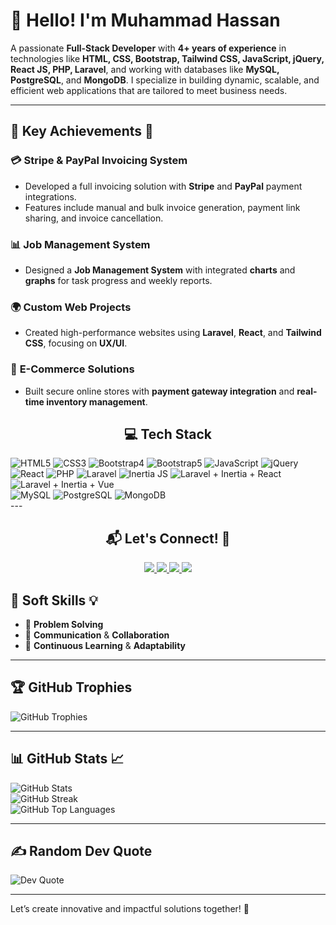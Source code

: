 # 👋 **Hello! I'm Muhammad Hassan**

A passionate **Full-Stack Developer** with **4+ years of experience** in technologies like **HTML, CSS, Bootstrap, Tailwind CSS, JavaScript, jQuery, React JS, PHP, Laravel**, and working with databases like **MySQL, PostgreSQL**, and **MongoDB**. I specialize in building dynamic, scalable, and efficient web applications that are tailored to meet business needs.

---

## 💼 **Key Achievements** 🚀

### 💳 **Stripe & PayPal Invoicing System**
- Developed a full invoicing solution with **Stripe** and **PayPal** payment integrations.  
- Features include manual and bulk invoice generation, payment link sharing, and invoice cancellation.

### 📊 **Job Management System**
- Designed a **Job Management System** with integrated **charts** and **graphs** for task progress and weekly reports.

### 🌍 **Custom Web Projects**
- Created high-performance websites using **Laravel**, **React**, and **Tailwind CSS**, focusing on **UX/UI**.

### 🛒 **E-Commerce Solutions**
- Built secure online stores with **payment gateway integration** and **real-time inventory management**.

<h2 align="center">💻 Tech Stack</h2>

<div align="left">
  <img src="https://img.shields.io/badge/HTML5-%23E34F26.svg?style=flat-square&logo=html5&logoColor=white" alt="HTML5">
  <img src="https://img.shields.io/badge/CSS3-%231572B6.svg?style=flat-square&logo=css3&logoColor=white" alt="CSS3">
  <img src="https://img.shields.io/badge/Bootstrap4-%23563D7C.svg?style=flat-square&logo=bootstrap&logoColor=white" alt="Bootstrap4">
  <img src="https://img.shields.io/badge/Bootstrap5-%23563D7C.svg?style=flat-square&logo=bootstrap&logoColor=white" alt="Bootstrap5">
  <img src="https://img.shields.io/badge/JavaScript-%23F7DF1E.svg?style=flat-square&logo=javascript&logoColor=black" alt="JavaScript">
  <img src="https://img.shields.io/badge/jQuery-%230769AD.svg?style=flat-square&logo=jquery&logoColor=white" alt="jQuery">
  <img src="https://img.shields.io/badge/React-%2361DAFB.svg?style=flat-square&logo=react&logoColor=white" alt="React">
  <img src="https://img.shields.io/badge/PHP-%23777BB4.svg?style=flat-square&logo=php&logoColor=white" alt="PHP">
  <img src="https://img.shields.io/badge/Laravel-%23FF2D20.svg?style=flat-square&logo=laravel&logoColor=white" alt="Laravel">
  <img src="https://img.shields.io/badge/Inertia%20JS-%23505296.svg?style=flat-square&logo=inertia&logoColor=white" alt="Inertia JS">
  <img src="https://img.shields.io/badge/Laravel%20%2B%20Inertia%20%2B%20React-%2361DAFB.svg?style=flat-square&logo=react&logoColor=white" alt="Laravel + Inertia + React">
  <img src="https://img.shields.io/badge/Laravel%20%2B%20Inertia%20%2B%20Vue-%2341B883.svg?style=flat-square&logo=vue.js&logoColor=white" alt="Laravel + Inertia + Vue">

  <br>
  <img src="https://img.shields.io/badge/MySQL-%2300f.svg?style=flat-square&logo=mysql&logoColor=white" alt="MySQL">
  <img src="https://img.shields.io/badge/PostgreSQL-%23316192.svg?style=flat-square&logo=postgresql&logoColor=white" alt="PostgreSQL">
  <img src="https://img.shields.io/badge/MongoDB-%2347A248.svg?style=flat-square&logo=mongodb&logoColor=white" alt="MongoDB">
</div>
---

   
<div align="center">
  <h2 align="center">📬 Let's Connect! 🤝</h2>
  <!-- Email -->
  <a href="mailto:hassan.codeflex@gmail.com">
    <img src="https://img.shields.io/badge/Email-hassan.codeflex%40gmail.com-D14836?style=for-the-badge&logo=gmail&logoColor=white" />
  </a>
  <!-- LinkedIn -->
  <a href="https://www.linkedin.com/in/muhammad-hassan-104993302/">
    <img src="https://img.shields.io/badge/LinkedIn-Muhammad%20Hassan-0077B5?style=for-the-badge&logo=linkedin&logoColor=white" />
  </a>
  <!-- Portfolio -->
  <a href="http://hassan.codeflex.org">
    <img src="https://img.shields.io/badge/Portfolio-hassan.codeflex.org-9B59B6?style=for-the-badge&logo=internet-explorer&logoColor=white" />
  </a>
  <!-- GitHub -->
  <a href="https://github.com/MuhammadHassandeveloper">
    <img src="https://img.shields.io/badge/GitHub-MuhammadHassandeveloper-181717?style=for-the-badge&logo=github&logoColor=white" />
  </a>
</div>




## 🌟 **Soft Skills** 💡  
- 🤔 **Problem Solving**  
- 💬 **Communication** & **Collaboration**  
- 🔄 **Continuous Learning** & **Adaptability**  
---

## 🏆 **GitHub Trophies**  
![GitHub Trophies](https://github-profile-trophy.vercel.app/?username=MuhammadHassandeveloper&theme=radical&no-frame=false&no-bg=false&margin-w=4)

---

## 📊 **GitHub Stats** 📈  
![GitHub Stats](https://github-readme-stats.vercel.app/api?username=MuhammadHassandeveloper&theme=vue-dark&hide_border=false&include_all_commits=true&count_private=true)  
![GitHub Streak](https://github-readme-streak-stats.herokuapp.com/?user=MuhammadHassandeveloper&theme=vue-dark&hide_border=false)  
![GitHub Top Languages](https://github-readme-stats.vercel.app/api/top-langs/?username=MuhammadHassandeveloper&theme=vue-dark&hide_border=false&include_all_commits=true&count_private=true&layout=compact)

---

## ✍️ **Random Dev Quote**  
![Dev Quote](https://quotes-github-readme.vercel.app/api?type=horizontal&theme=radical)

---

Let’s create innovative and impactful solutions together! 🚀
